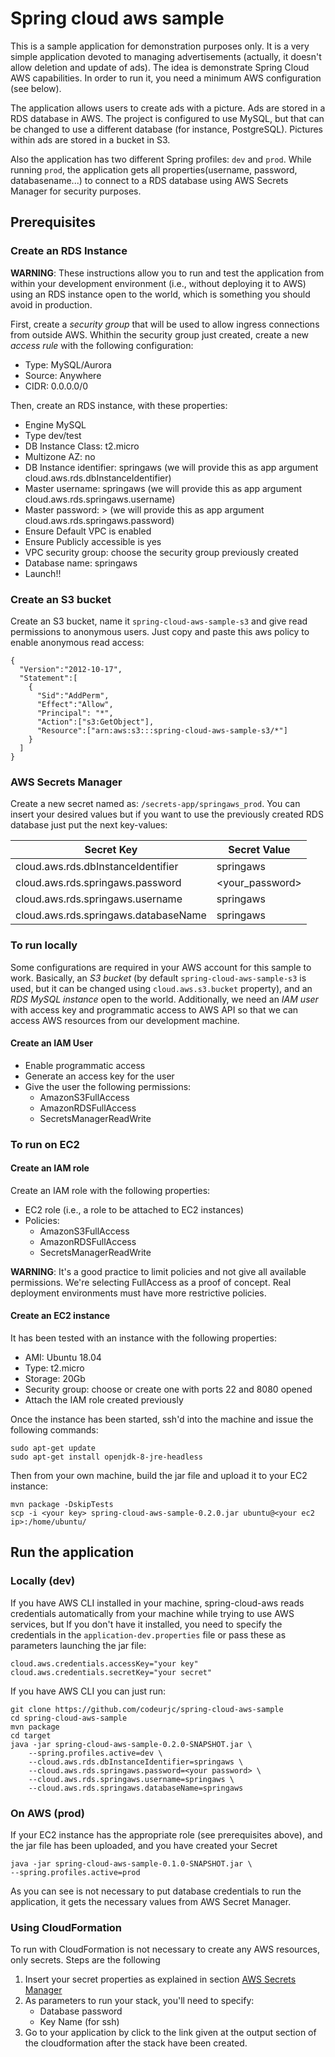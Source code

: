 # Spring cloud aws sample

This is a sample application for demonstration purposes only. It is a very simple application devoted to managing advertisements (actually, it doesn't allow deletion and update of ads). The idea is demonstrate Spring Cloud AWS capabilities. In order to run it, you need a minimum AWS configuration (see below).

The application allows users to create ads with a picture. Ads are stored in a RDS database in AWS. The project is configured to use MySQL, but that can be changed to use a different database (for instance, PostgreSQL). Pictures within ads are stored in a bucket in S3.

Also the application has two different Spring profiles: `dev` and `prod`. While running `prod`, the application gets all properties(username, password, databasename...) to connect to a RDS database using AWS Secrets Manager for security purposes.

## Prerequisites

### Create an RDS Instance

**WARNING**: These instructions allow you to run and test the application from within your development environment (i.e., without deploying it to AWS) using an RDS instance open to the world, which is something you should avoid in production.

First, create a _security group_ that will be used to allow ingress connections from outside AWS. Whithin the security group just created, create a new _access rule_ with the following configuration:

* Type: MySQL/Aurora
* Source: Anywhere
* CIDR: 0.0.0.0/0

Then, create an RDS instance, with these properties:

* Engine MySQL
* Type dev/test
* DB Instance Class: t2.micro
* Multizone AZ: no
* DB Instance identifier: springaws (we will provide this as app argument cloud.aws.rds.dbInstanceIdentifier)
* Master username: springaws (we will provide this as app argument cloud.aws.rds.springaws.username)
* Master password: <your password>> (we will provide this as app argument cloud.aws.rds.springaws.password)
* Ensure Default VPC is enabled
* Ensure Publicly accessible is yes
* VPC security group: choose the security group previously created
* Database name: springaws
* Launch!!

### Create an S3 bucket

Create an S3 bucket, name it `spring-cloud-aws-sample-s3` and give read permissions to anonymous users. Just copy and paste this aws policy to enable anonymous read access:

	{
	  "Version":"2012-10-17",
	  "Statement":[
	    {
	      "Sid":"AddPerm",
	      "Effect":"Allow",
	      "Principal": "*",
	      "Action":["s3:GetObject"],
	      "Resource":["arn:aws:s3:::spring-cloud-aws-sample-s3/*"]
	    }
	  ]
	}

### AWS Secrets Manager

Create a new secret named as: `/secrets-app/springaws_prod`. You can insert your desired values but if you want to use the previously created RDS database just put the next key-values:

| Secret Key                          | Secret Value  |
|-------------------------------------|---------------|
| cloud.aws.rds.dbInstanceIdentifier  | springaws     |
| cloud.aws.rds.springaws.password    |<your_password>|
| cloud.aws.rds.springaws.username    | springaws     |
| cloud.aws.rds.springaws.databaseName| springaws     |


### To run locally

Some configurations are required in your AWS account for this sample to work. Basically, an _S3 bucket_ (by default `spring-cloud-aws-sample-s3` is used, but it can be changed using `cloud.aws.s3.bucket` property), and an _RDS MySQL instance_ open to the world. Additionally, we need an _IAM user_ with access key and programmatic access to AWS API so that we can access AWS resources from our development machine.

#### Create an IAM User

- Enable programmatic access
- Generate an access key for the user
- Give the user the following permissions:
	- AmazonS3FullAccess
	- AmazonRDSFullAccess
	- SecretsManagerReadWrite

### To run on EC2

#### Create an IAM role

Create an IAM role with the following properties:

- EC2 role (i.e., a role to be attached to EC2 instances)
- Policies:
	- AmazonS3FullAccess
	- AmazonRDSFullAccess
	- SecretsManagerReadWrite

**WARNING**: It's a good practice to limit policies and not give all available permissions. We're selecting FullAccess as a proof of concept. Real deployment environments must have more restrictive policies.

#### Create an EC2 instance

It has been tested with an instance with the following properties:

* AMI: Ubuntu 18.04
* Type: t2.micro
* Storage: 20Gb
* Security group: choose or create one with ports 22 and 8080 opened
* Attach the IAM role created previously

Once the instance has been started, ssh'd into the machine and issue the following commands:

```
sudo apt-get update
sudo apt-get install openjdk-8-jre-headless
```

Then from your own machine, build the jar file and upload it to your EC2 instance:

```
mvn package -DskipTests
scp -i <your key> spring-cloud-aws-sample-0.2.0.jar ubuntu@<your ec2 ip>:/home/ubuntu/
```

## Run the application

### Locally (dev)

If you have AWS CLI installed in your machine, spring-cloud-aws reads credentials automatically from your machine while trying to use AWS services, but If you don't have it installed, you need to specify the credentials in the `application-dev.properties` file or pass these as parameters launching the jar file:


```
cloud.aws.credentials.accessKey="your key"
cloud.aws.credentials.secretKey="your secret"
```

If you have AWS CLI you can just run:

	git clone https://github.com/codeurjc/spring-cloud-aws-sample
	cd spring-cloud-aws-sample
	mvn package
	cd target
	java -jar spring-cloud-aws-sample-0.2.0-SNAPSHOT.jar \
		--spring.profiles.active=dev \
		--cloud.aws.rds.dbInstanceIdentifier=springaws \
		--cloud.aws.rds.springaws.password=<your password> \
		--cloud.aws.rds.springaws.username=springaws \
		--cloud.aws.rds.springaws.databaseName=springaws



### On AWS (prod)

If your EC2 instance has the appropriate role (see prerequisites above), and the jar file has been uploaded, and you have created your Secret

    java -jar spring-cloud-aws-sample-0.1.0-SNAPSHOT.jar \
	--spring.profiles.active=prod

As you can see is not necessary to put database credentials to run the application, it gets the necessary values from AWS Secret Manager.

### Using CloudFormation

To run with CloudFormation is not necessary to create any AWS resources, only secrets. Steps are the following

1. Insert your secret properties as explained in section [AWS Secrets Manager](#aws-secrets-manager)
2. As parameters to run your stack, you'll need to specify:
	- Database password
	- Key Name (for ssh)
3. Go to your application by click to the link given at the output section of the cloudformation after the stack have been created.







